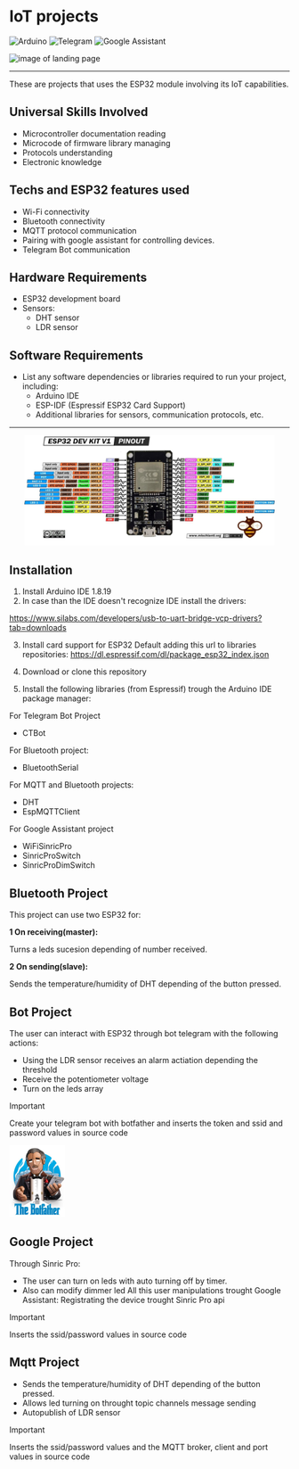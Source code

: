 # IoT projects


![Arduino](https://img.shields.io/badge/-Arduino-00979D?style=for-the-badge&logo=Arduino&logoColor=white)
![Telegram](https://img.shields.io/badge/Telegram-2CA5E0?style=for-the-badge&logo=telegram&logoColor=white)
![Google Assistant](https://img.shields.io/badge/google%20assistant-4285F4?style=for-the-badge&logo=google%20assistant&logoColor=white)
<p>
  <img src="https://mqtt.org/assets/img/mqtt-logo-ver-neg.jpg" alt="image of landing page" width="37"/>
</p>

---
These are projects  that uses the ESP32 module involving its IoT  capabilities.

## Universal Skills Involved
  - Microcontroller documentation reading
  - Microcode of firmware library managing
  - Protocols understanding
  - Electronic knowledge

## Techs and ESP32 features used
  - Wi-Fi connectivity
  - Bluetooth connectivity
  - MQTT protocol communication
  - Pairing with google assistant for controlling devices.
  - Telegram Bot communication

## Hardware Requirements

  - ESP32 development board
  - Sensors: 
    - DHT sensor
    - LDR sensor
  

## Software Requirements

- List any software dependencies or libraries required to run your project, including:
  - Arduino IDE
  - ESP-IDF (Espressif ESP32 Card Support)
  - Additional libraries for sensors, communication protocols, etc.


---
<p align="center">
  <img src="./README_utilites/PinMapEsp32IoT.jpg" alt="image of landing page" width="450"/>
</p>




## Installation
1. Install Arduino IDE 1.8.19
2. In case than the IDE doesn't recognize IDE install the drivers:

https://www.silabs.com/developers/usb-to-uart-bridge-vcp-drivers?tab=downloads

3. Install card support for ESP32 Default adding this url to libraries repositories:
https://dl.espressif.com/dl/package_esp32_index.json

1. Download or clone this repository
2. Install the following libraries (from Espressif) trough the Arduino IDE package manager:

For Telegram Bot Project

  - CTBot

For Bluetooth project:

  - BluetoothSerial

For MQTT and Bluetooth projects:

  - DHT
  - EspMQTTClient

For Google Assistant project

  - WiFiSinricPro
  - SinricProSwitch
  - SinricProDimSwitch
  


## Bluetooth Project

This project can use two ESP32 for:

  **1 On receiving(master):**

  Turns a leds sucesion depending of number received.

  **2 On sending(slave):**

  Sends the temperature/humidity of DHT depending of the button pressed.


## Bot Project
The user can interact with ESP32 through bot telegram with the following actions:


  - Using the LDR sensor receives an alarm actiation depending the threshold
  - Receive the potentiometer voltage
  - Turn on the leds array

  > [!IMPORTANT]  
  > Create your telegram bot with botfather and inserts the token and ssid and password values in source code
  
   

<p>
  <img src="./README_utilites/telegram_bot_father_logo.jpg" alt="telegram bot father logo" width="100"/>
</p>


## Google Project
Through Sinric Pro:
  - The user can turn on leds with auto turning off by timer.
  - Also can modify dimmer led 
All this user manipulations trought Google Assistant:
  Registrating the device trought Sinric Pro api
  > [!IMPORTANT]
  > Inserts the ssid/password values in source code

## Mqtt Project

  - Sends the temperature/humidity of DHT depending of the button pressed.
  - Allows led turning on throught topic channels message sending
  - Autopublish of LDR sensor
  
  > [!IMPORTANT]
  > Inserts the ssid/password values and the MQTT broker, client and port values in source code


[MQTT]: http://mqtt-explorer.com/
[Sinric]: https://sinric.pro/es-index.html
[TelegramBot]: https://core.telegram.org/bots
[Arduino]: https://www.arduino.cc/reference/en/
